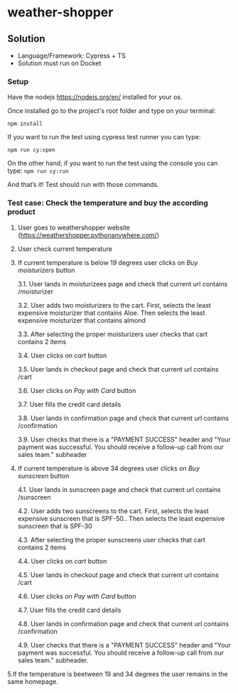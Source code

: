 # weather-shopper

## Solution

- Language/Framework: Cypress + TS
- Solution must run on Docket

### Setup

Have the nodejs https://nodejs.org/en/ installed for your os.

Once installed go to the project's root folder and type on your terminal:

`npm install`

If you want to run the test using cypress test runner you can type:

`npm run cy:open`

On the other hand, if you want to run the test using the console you can type: `npm run cy:run`

And that’s it! Test should run with those commands.

### Test case: Check the temperature and buy the according product
1. User goes to weathershopper website (https://weathershopper.pythonanywhere.com/)
2. User check current temperature
3. If current temperature is below 19 degrees user clicks on _Buy moisturizers_ button

   3.1. User lands in moisturizees page and check that current url contains /moisturizer

   3.2. User adds two moisturizers to the cart. First, selects the least expensive moisturizer that contains Aloe. Then selects the least expensive moisturizer that contains almond

   3.3. After selecting the proper moisturizers user checks that cart contains 2 items

   3.4. User clicks on _cart_ button

   3.5. User lands in checkout page and check that current url contains /cart

   3.6. User clicks on _Pay with Card_ button

   3.7. User fills the credit card details

   3.8. User lands in confirmation page and check that current url contains /confirmation

   3.9. User checks that there is a "PAYMENT SUCCESS" header and "Your payment was successful. You should receive a follow-up call from our sales team." subheader

5. If current temperature is above 34 degrees user clicks on _Buy sunscreen_ button

   4.1. User lands in sunscreen page and check that current url contains /sunscreen

   4.2. User adds two sunscreens to the cart. First, selects the least expensive sunscreen that is SPF-50.. Then selects the least expensive sunscreen that is SPF-30

   4.3. After selecting the proper sunscreens user checks that cart contains 2 items

   4.4. User clicks on _cart_ button

   4.5. User lands in checkout page and check that current url contains /cart

   4.6. User clicks on _Pay with Card_ button

   4.7. User fills the credit card details

   4.8. User lands in confirmation page and check that current url contains /confirmation

   4.9. User checks that there is a "PAYMENT SUCCESS" header and "Your payment was successful. You should receive a follow-up call from our sales team." subheader.

5.If the temperature is beetween 19 and 34 degrees the user remains in the same homepage. 

